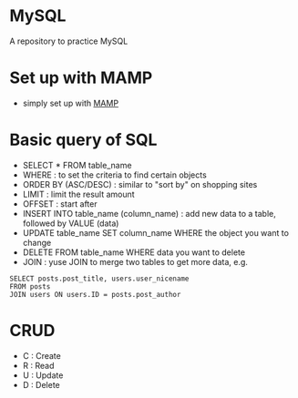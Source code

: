 # MySQL
A repository to practice MySQL

# Set up with MAMP
- simply set up with [MAMP](https://www.mamp.info/en/mac/)

# Basic query of SQL
- SELECT * FROM table_name
- WHERE : to set the criteria to find certain objects
- ORDER BY (ASC/DESC) : similar to "sort by" on shopping sites
- LIMIT : limit the result amount
- OFFSET : start after
- INSERT INTO table_name (column_name) : add new data to a table, followed by VALUE (data)
- UPDATE table_name SET column_name WHERE the object you want to change
- DELETE FROM table_name WHERE data you want to delete
- JOIN : yuse JOIN to merge two tables to get more data, e.g.
```
SELECT posts.post_title, users.user_nicename
FROM posts
JOIN users ON users.ID = posts.post_author
```

# CRUD
- C : Create
- R : Read
- U : Update
- D : Delete
